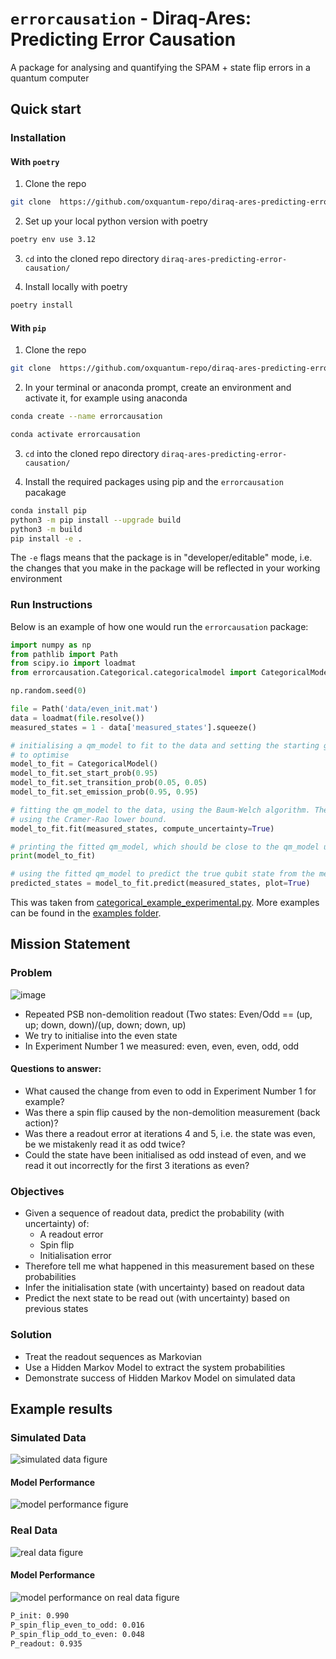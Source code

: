 # `errorcausation` - Diraq-Ares: Predicting Error Causation

A package for analysing and quantifying the SPAM + state flip errors in a quantum computer

## Quick start

### Installation

#### With `poetry`

1. Clone the repo

```bash
git clone  https://github.com/oxquantum-repo/diraq-ares-predicting-error-causation/
```

2. Set up your local python version with poetry

```bash
poetry env use 3.12
```

3. `cd` into the cloned repo directory `diraq-ares-predicting-error-causation/`

4. Install locally with poetry

```bash
poetry install
```

#### With `pip`

1. Clone the repo

```bash
git clone  https://github.com/oxquantum-repo/diraq-ares-predicting-error-causation/
```

2. In your terminal or anaconda prompt, create an environment and activate it, for example using anaconda

```bash
conda create --name errorcausation

conda activate errorcausation
```

3. `cd` into the cloned repo directory `diraq-ares-predicting-error-causation/`

4. Install the required packages using pip and the `errorcausation` pacakage

```bash
conda install pip
python3 -m pip install --upgrade build
python3 -m build
pip install -e .
```

The `-e` flags means that the package is in "developer/editable" mode, i.e. the changes that you make in the package will be reflected in your working environment

### Run Instructions

Below is an example of how one would run the `errorcausation` package:

```python
import numpy as np
from pathlib import Path
from scipy.io import loadmat
from errorcausation.Categorical.categoricalmodel import CategoricalModel

np.random.seed(0)

file = Path('data/even_init.mat')
data = loadmat(file.resolve())
measured_states = 1 - data['measured_states'].squeeze()

# initialising a qm_model to fit to the data and setting the starting guess of parameters for the Baum-Welch algorithm
# to optimise
model_to_fit = CategoricalModel()
model_to_fit.set_start_prob(0.95)
model_to_fit.set_transition_prob(0.05, 0.05)
model_to_fit.set_emission_prob(0.95, 0.95)

# fitting the qm_model to the data, using the Baum-Welch algorithm. The uncertainty in the parameters is also computed
# using the Cramer-Rao lower bound.
model_to_fit.fit(measured_states, compute_uncertainty=True)

# printing the fitted qm_model, which should be close to the qm_model used to simulate the data
print(model_to_fit)

# using the fitted qm_model to predict the true qubit state from the measured state and plotting the results
predicted_states = model_to_fit.predict(measured_states, plot=True)

```

This was taken from [categorical_example_experimental.py](examples/diraq/categorical_example_experimental.py). More examples can be found in the [examples folder](examples/).

## Mission Statement

### Problem

![image](images/readout%20mock%20up%20example.png)

- Repeated PSB non-demolition readout (Two states: Even/Odd == (up, up; down, down)/(up, down; down, up)
- We try to initialise into the even state
- In Experiment Number 1 we measured: even, even, even, odd, odd

#### Questions to answer:

- What caused the change from even to odd in Experiment Number 1 for example?
- Was there a spin flip caused by the non-demolition measurement (back action)?
- Was there a readout error at iterations 4 and 5, i.e. the state was even, be we mistakenly read it as odd twice?
- Could the state have been initialised as odd instead of even, and we read it out incorrectly for the first 3 iterations as even?

### Objectives

- Given a sequence of readout data, predict the probability (with uncertainty) of:
  - A readout error
  - Spin flip
  - Initialisation error
- Therefore tell me what happened in this measurement based on these probabilities
- Infer the initialisation state (with uncertainty) based on readout data
- Predict the next state to be read out (with uncertainty) based on previous states

### Solution

- Treat the readout sequences as Markovian
- Use a Hidden Markov Model to extract the system probabilities
- Demonstrate success of Hidden Markov Model on simulated data

## Example results

### Simulated Data

![simulated data figure](images/simulated_data.png)

#### Model Performance

![model performance figure](images/model_performance.png)

### Real Data

![real data figure](images/real_data.png)

#### Model Performance

![model performance on real data figure](images/model_performance_on_real_data.png)

```bash
P_init: 0.990
P_spin_flip_even_to_odd: 0.016
P_spin_flip_odd_to_even: 0.048
P_readout: 0.935
```

